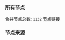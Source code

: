 ### 所有节点
合并节点总数: `1132`
[节点链接](https://raw.githubusercontent.com/rzhy1/11/master/sub/sub_merge_base64.txt)

### 节点来源
